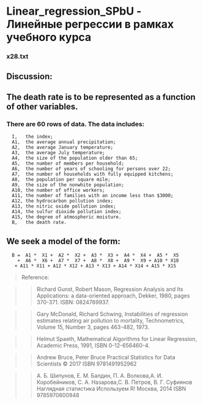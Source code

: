 # Linear_regression_SPbU - Линейные регрессии в рамках учебного курса
###  x28.txt

##  Discussion:

##    The death rate is to be represented as a function of other variables.

###    There are 60 rows of data.  The data includes:

      I,   the index;
      A1,  the average annual precipitation;
      A2,  the average January temperature;
      A3,  the average July temperature;
      A4,  the size of the population older than 65;
      A5,  the number of members per household;
      A6,  the number of years of schooling for persons over 22;
      A7,  the number of households with fully equipped kitchens;
      A8,  the population per square mile; 
      A9,  the size of the nonwhite population;
      A10, the number of office workers;
      A11, the number of families with an income less than $3000;
      A12, the hydrocarbon pollution index;
      A13, the nitric oxide pollution index;
      A14, the sulfur dioxide pollution index;
      A15, the degree of atmospheric moisture.
      B,   the death rate.

##    We seek a model of the form:

      B =  A1 *  X1 +  A2 *  X2 +  A3 *  X3 +  A4 *  X4 +  A5 *  X5
        +  A6 *  X6 +  A7 *  X7 +  A8 *  X8 +  A9 *  X9 + A10 * X10
       + A11 * X11 + A12 * X12 + A13 * X13 + A14 * X14 + A15 * X15
     
> Reference:

>> Richard Gunst, Robert Mason,
>> Regression Analysis and Its Applications: a data-oriented approach,
>> Dekker, 1980, pages 370-371.
>> ISBN: 0824769937.

>> Gary McDonald, Richard Schwing,
>> Instabilities of regression estimates relating air pollution to mortality,
>> Technometrics,
>> Volume 15, Number 3, pages 463-482, 1973.

>> Helmut Spaeth,
>> Mathematical Algorithms for Linear Regression,
>> Academic Press, 1991,
>> ISBN 0-12-656460-4.

>> Andrew Bruce, Peter Bruce
>> Practical Statistics for Data Scientists
>> © 2017 
>> ISBN 9781491952962 

>> А. Б. Шипунов, Е. М. Балдин, П. А. Волкова,А. И. Коробейников, С. А. Назарова,С. В. Петров, В. Г. Суфиянов
>> Наглядная статистика Используем R!
>> Москва, 2014
>> ISBN 9785970600948

